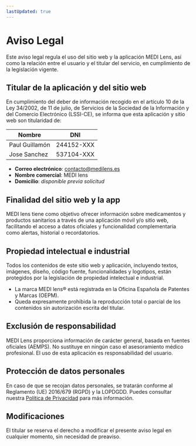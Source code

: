 ```yaml
---
lastUpdated: true
---
```


# Aviso Legal

Este aviso legal regula el uso del sitio web y la aplicación MEDI Lens, así como la relación entre el usuario y el titular del servicio, en cumplimiento de la legislación vigente.

## Titular de la aplicación y del sitio web

En cumplimiento del deber de información recogido en el artículo 10 de la Ley 34/2002, de 11 de julio, de Servicios de la Sociedad de la Información y del Comercio Electrónico (LSSI-CE), se informa que esta aplicación y sitio web son titularidad de:

| Nombre | DNI |
| --- | --- |
| Paul Guillamón | 244152-XXX |
| Jose Sanchez |537104-XXX |

- **Correo electrónico**: <contacto@medilens.es>
- **Nombre comercial**: MEDI lens
- **Domicilio**: <em>disponible previa solicitud</em>

## Finalidad del sitio web y la app

<span class="logo-colored">MEDI lens</span> tiene como objetivo ofrecer información sobre medicamentos y productos sanitarios a través de una aplicación móvil y/o sitio web, facilitando el acceso a datos oficiales y funcionalidad complementaria como alertas, historial o recordatorios.

## Propiedad intelectual e industrial

Todos los contenidos de este sitio web y aplicación, incluyendo textos, imágenes, diseño, código fuente, funcionalidades y logotipos, están protegidos por la legislación de propiedad intelectual e industrial.

- La marca <span class="logo-colored">MEDI lens</span>® está registrada en la Oficina Española de Patentes y Marcas (OEPM).
- Queda expresamente prohibida la reproducción total o parcial de los contenidos sin autorización escrita del titular.

## Exclusión de responsabilidad

MEDI Lens proporciona información de carácter general, basada en fuentes oficiales (AEMPS). No sustituye en ningún caso el asesoramiento médico profesional. El uso de esta aplicación es responsabilidad del usuario.

## Protección de datos personales

En caso de que se recojan datos personales, se tratarán conforme al Reglamento (UE) 2016/679 (RGPD) y la LOPDGDD. Puedes consultar nuestra [Política de Privacidad](/politica-privacidad) para más información.

## Modificaciones

El titular se reserva el derecho a modificar el presente aviso legal en cualquier momento, sin necesidad de preaviso.